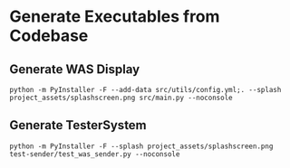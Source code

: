 # Generate Executables from Codebase


## Generate WAS Display
`python -m PyInstaller -F --add-data src/utils/config.yml;. --splash project_assets/splashscreen.png src/main.py --noconsole`



## Generate TesterSystem
`python -m PyInstaller -F --splash project_assets/splashscreen.png test-sender/test_was_sender.py --noconsole`